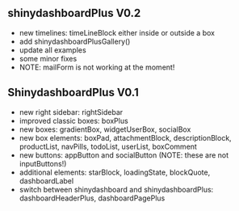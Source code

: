## shinydashboardPlus V0.2
- new timelines: timeLineBlock either inside or outside a box
- add shinydashboardPlusGallery()
- update all examples 
- some minor fixes
- NOTE: mailForm is not working at the moment!

## ShinydashboardPlus V0.1
- new right sidebar: rightSidebar
- improved classic boxes: boxPlus
- new boxes: gradientBox, widgetUserBox, socialBox
- new box elements: boxPad, attachmentBlock, descriptionBlock, productList,
navPills, todoList, userList, boxComment
- new buttons: appButton and socialButton (NOTE: these are not inputButtons!)
- additional elements: starBlock, loadingState, blockQuote, dashboardLabel
- switch between shinydashboard and shinydashboardPlus: dashboardHeaderPlus,
dashboardPagePlus
